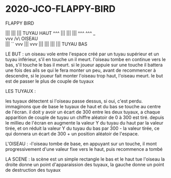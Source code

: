 # 2020-JCO-FLAPPY-BIRD

FLAPPY BIRD


|||   |||   ||| TUYAU HAUT
^^^   |||   |||
      |||   ^^^
      ^^^
       _   	
vvv   /v\       OISEAU     
|||    ``   vvv
|||   vvv   |||
|||   |||   |||	TUYAU BAS


LE BUT :
un oiseau vole entre l'espace créé par un tuyau supérieur et un tuyau inférieur, s'il en touche un il meurt.
l'oiseau tombe en continue vers le bas, s'il touche le bas il meurt.
si le joueur appuie sur une touche il battera une fois des ails se qui le fera monter un peu, avant de recommencer à descendre, si le joueur fait monter l'oiseau trop haut,
l'oiseau meurt.
le but est de passer le plus de couple de tuyaux

LES TUYAUX :

les tuyaux détectent si l'oiseau passe dessus, si oui, c'est perdu.
immaginons que de base le tuyaux de haut et du bas se touche au centre de l'écran.
il doit y avoir un écart de 300 entre les deux tuyaux, a chaque apparition de couple de tuyau un chiffre aléatoir de 0 à 300 est tiré.
depuis le millieu de l'écran en augmente la valeur Y du tuyau du haut par la valeur tirée,
et on réduit la valeur Y du tuyau du bas par 300 - la valeur tirée, ce qui donnera un écart de 300 + un position aléatoir de l'espace.

L'OISEAU :
-l'oiseau tombe de base, en appuyant sur un touche, il mont progressivement d'une valeur fixe vers le haut, puis recommence a tombé

LA SCENE :
la scène est un simple rectangle
le bas et le haut tue l'oiseau
la droite donne un point d'apparaission des tuyaux, la gauche donne un point de destruction des tuyaux
